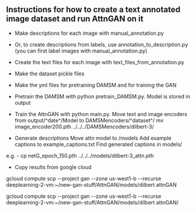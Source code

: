 ## Instructions for how to create a text annotated image dataset and run AttnGAN on it
- Make descriptions for each image with manual_annotation.py
- Or, to create descriptions from labels, use annotation_to_description.py (you can first label images with manual_annotation.py)
- Create the text files for each image with text_files_from_annotation.py
- Make the dataset pickle files
- Make the yml files for pretraining DAMSM and for training the GAN
- Pretrain the DAMSM with python pretrain_DAMSM.py. Model is stored in output
- Train the AttnGAN with python main.py. 
Move text and image encoders from output/^date^/Model to DAMSMencoders/^dataset^/
mv image_encoder200.pth ../../../DAMSMencoders/dilbert-3/

- Generate descriptions
Move attn model to /models
Add example captions to example_captions.txt
Find generated captions in models/

e.g. - 
cp netG_epoch_150.pth ../../../models/dilbert-3_attn.pth

- Copy results from google cloud 

gcloud compute scp --project gan --zone us-west1-b --recurse deeplearning-2-vm:~/new-gan-stuff/AttnGAN/models/dilbert attnGAN

gcloud compute scp --project gan --zone us-west1-b --recurse deeplearning-2-vm:~/new-gan-stuff/AttnGAN/models/dilbert attnGAN/